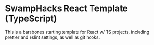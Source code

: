 # SwampHacks React Template (TypeScript)
This is a barebones starting template for React w/ TS projects, including prettier and eslint settings, as well as git hooks.
